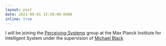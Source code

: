 ```yaml
---
layout: post
date: 2021-09-01 15:59:00-0400
inline: true
---
```


I will be joining the [Perceiving Systems](https://ps.is.mpg.de/) group at the Max Planck Institute for Intelligent System under the supervision of [Michael Black](https://ps.is.mpg.de/person/black)
